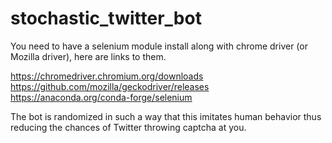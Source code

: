 # stochastic_twitter_bot
You need to have a selenium module install along with chrome driver (or Mozilla driver), here are links to them.

https://chromedriver.chromium.org/downloads
https://github.com/mozilla/geckodriver/releases
https://anaconda.org/conda-forge/selenium

The bot is randomized in such a way that this imitates human behavior thus reducing the chances of Twitter throwing captcha at you.
